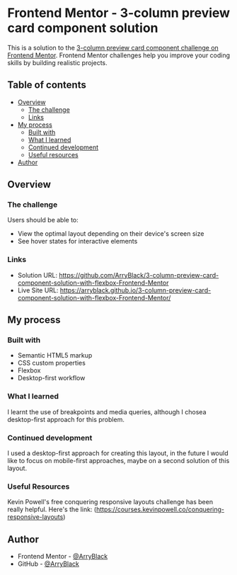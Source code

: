 # Frontend Mentor - 3-column preview card component solution

This is a solution to the [3-column preview card component challenge on Frontend Mentor](https://www.frontendmentor.io/challenges/3column-preview-card-component-pH92eAR2-). Frontend Mentor challenges help you improve your coding skills by building realistic projects. 

## Table of contents

- [Overview](#overview)
  - [The challenge](#the-challenge)
  - [Links](#links)
- [My process](#my-process)
  - [Built with](#built-with)
  - [What I learned](#what-i-learned)
  - [Continued development](#continued-development)
  - [Useful resources](#useful-resources)
- [Author](#author)



## Overview

### The challenge

Users should be able to:

- View the optimal layout depending on their device's screen size
- See hover states for interactive elements

### Links

- Solution URL: https://github.com/ArryBlack/3-column-preview-card-component-solution-with-flexbox-Frontend-Mentor
- Live Site URL: https://arryblack.github.io/3-column-preview-card-component-solution-with-flexbox-Frontend-Mentor/

## My process

### Built with

- Semantic HTML5 markup
- CSS custom properties
- Flexbox
- Desktop-first workflow

### What I learned

I learnt the use of breakpoints and media queries, although I chosea desktop-first approach for this problem.

### Continued development

I used a desktop-first approach for creating this layout, in the future I would like to focus on mobile-first approaches, maybe on a second solution of this layout.

### Useful Resources

Kevin Powell's free conquering responsive layouts challenge has been really helpful.
Here's the link: (https://courses.kevinpowell.co/conquering-responsive-layouts)

## Author

- Frontend Mentor - [@ArryBlack](https://www.frontendmentor.io/profile/ArryBlack)
- GitHub - [@ArryBlack](https://github.com/ArryBlack)


